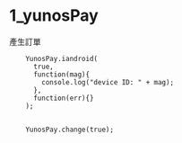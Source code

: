 # 1_yunosPay


產生訂單

<script type="text/javascript">

pay("20160322","01","title","1","http://xxx.xxx.xxx/xxx.php");
   //訂單編號//商品ID//商品名稱//商品價格(單位:分錢)//應用開發者回傳通知url
    
  function pay(P_no,S_id,S_name,pri,P_url){
  	YunosPay.pay(
  		{
  		      //訂單編號//商品ID//商品名稱//商品價格(單位:分錢)//應用開發者回傳通知url
  			partner_order_no:P_no,
  			subject_id:S_id,				
  			subject:S_name,					
  			price:pri,     						
  			partner_notify_url:P_url		
  		},
  		function(mag){alert(mag);},
  		function(err){}
  	);
  }
  
</script>

  
  
```取得裝置ID
	YunosPay.iandroid(
	  true, 
	  function(mag){ 
	  	console.log("device ID: " + mag);
	  },
	  function(err){}
	);		
			
```			

```
	YunosPay.change(true);
```
